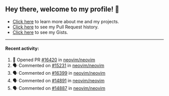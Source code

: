 ## Hey there, welcome to my profile! 👋

- [Click here](https://seandewar.github.io/) to learn more about me and my projects.
- [Click here](https://github.com/search?p=1&q=author%3Aseandewar+is%3Apr) to see my Pull Request history.
- [Click here](https://gist.github.com/seandewar) to see my Gists.

---

#### Recent activity:

<!--START_SECTION:activity-->
1. 💪 Opened PR [#16420](https://github.com/neovim/neovim/pull/16420) in [neovim/neovim](https://github.com/neovim/neovim)
2. 🗣 Commented on [#15231](https://github.com/neovim/neovim/issues/15231) in [neovim/neovim](https://github.com/neovim/neovim)
3. 🗣 Commented on [#16399](https://github.com/neovim/neovim/issues/16399) in [neovim/neovim](https://github.com/neovim/neovim)
4. 🗣 Commented on [#14891](https://github.com/neovim/neovim/issues/14891) in [neovim/neovim](https://github.com/neovim/neovim)
5. 🗣 Commented on [#14887](https://github.com/neovim/neovim/issues/14887) in [neovim/neovim](https://github.com/neovim/neovim)
<!--END_SECTION:activity-->

